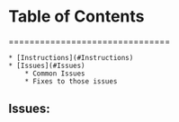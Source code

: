 # Table of Contents
===============================
<!--ts-->
	* [Instructions](#Instructions)
	* [Issues](#Issues)
		* Common Issues
		* Fixes to those issues
<!--te-->
## Issues:

